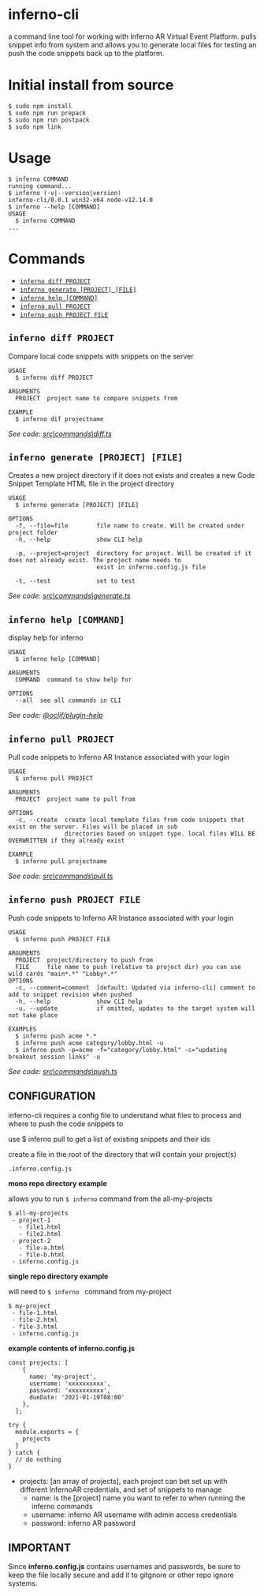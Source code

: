 inferno-cli
===========

a command line tool for working with Inferno AR Virtual Event Platform. 
pulls snippet info from system and allows you to generate local files for 
testing an push the code snippets back up to the platform.

# Initial install from source
```sh-session
$ sudo npm install 
$ sudo npm run prepack
$ sudo npm run postpack
$ sudo npm link
```

# Usage
<!-- usage -->
```sh-session
$ inferno COMMAND
running command...
$ inferno (-v|--version|version)
inferno-cli/0.0.1 win32-x64 node-v12.14.0
$ inferno --help [COMMAND]
USAGE
  $ inferno COMMAND
...
```
<!-- usagestop -->
# Commands
<!-- commands -->
* [`inferno diff PROJECT`](#inferno-diff-project)
* [`inferno generate [PROJECT] [FILE]`](#inferno-generate-project-file)
* [`inferno help [COMMAND]`](#inferno-help-command)
* [`inferno pull PROJECT`](#inferno-pull-project)
* [`inferno push PROJECT FILE`](#inferno-push-project-file)

## `inferno diff PROJECT`

Compare local code snippets with snippets on the server

```
USAGE
  $ inferno diff PROJECT

ARGUMENTS
  PROJECT  project name to compare snippets from

EXAMPLE
  $ inferno dif projectname
```

_See code: [src\commands\diff.ts](https://github.com/novologic/inferno-cli/blob/v0.0.1/src\commands\diff.ts)_

## `inferno generate [PROJECT] [FILE]`

Creates a new project directory if it does not exists and creates a new Code Snippet Template HTML file in the project directory

```
USAGE
  $ inferno generate [PROJECT] [FILE]

OPTIONS
  -f, --file=file        file name to create. Will be created under project folder
  -h, --help             show CLI help

  -p, --project=project  directory for project. Will be created if it does not already exist. The project name needs to
                         exist in inferno.config.js file

  -t, --test             set to test
```

_See code: [src\commands\generate.ts](https://github.com/novologic/inferno-cli/blob/v0.0.1/src\commands\generate.ts)_

## `inferno help [COMMAND]`

display help for inferno

```
USAGE
  $ inferno help [COMMAND]

ARGUMENTS
  COMMAND  command to show help for

OPTIONS
  --all  see all commands in CLI
```

_See code: [@oclif/plugin-help](https://github.com/oclif/plugin-help/blob/v3.2.0/src\commands\help.ts)_

## `inferno pull PROJECT`

Pull code snippets to Inferno AR Instance associated with your login

```
USAGE
  $ inferno pull PROJECT

ARGUMENTS
  PROJECT  project name to pull from

OPTIONS
  -c, --create  create local template files from code snippets that exist on the server. Files will be placed in sub
                directories based on snippet type. local files WILL BE OVERWRITTEN if they already exist

EXAMPLE
  $ inferno pull projectname
```

_See code: [src\commands\pull.ts](https://github.com/novologic/inferno-cli/blob/v0.0.1/src\commands\pull.ts)_

## `inferno push PROJECT FILE`

Push code snippets to Inferno AR Instance associated with your login

```
USAGE
  $ inferno push PROJECT FILE

ARGUMENTS
  PROJECT  project/directory to push from
  FILE     file name to push (relative to project dir) you can use wild cards "main*.*" "Lobby*.*"
OPTIONS
  -c, --comment=comment  [default: Updated via inferno-cli] comment to add to snippet revision when pushed
  -h, --help             show CLI help
  -u, --update           if omitted, updates to the target system will not take place

EXAMPLES
  $ inferno push acme *.*
  $ inferno push acme category/lobby.html -u
  $ inferno push -p=acme -f="category/lobby.html" -c="updating breakout session links" -u
```

_See code: [src\commands\push.ts](https://github.com/novologic/inferno-cli/blob/v0.0.1/src\commands\push.ts)_
<!-- commandsstop -->


## CONFIGURATION

inferno-cli requires a config file to understand what files to process
and where to push the  code snippets to

use $ inferno pull to get a list of existing snippets and their ids

create a file in the root of the directory that will contain your project(s)
```
.inferno.config.js
```
**mono repo directory example**

allows you to run `$ inferno` command from the all-my-projects 

````
$ all-my-projects
 - project-1
   - file1.html
   - file2.html
 - project-2
   - file-a.html
   - file-b.html
 - inferno.config.js
````

**single repo directory example**

will need to `$ inferno ` command from my-project

````
$ my-project
 - file-1.html
 - file-2.html
 - file-3.html
 - inferno.config.js
````


**example contents of inferno.config.js**
```
const projects: [
    {
      name: 'my-project',
      username: 'xxxxxxxxxx',
      password: 'xxxxxxxxxx',
      dueDate: '2021-01-19T08:00'
    },
  ];

try {
  module.exports = {
    projects
  }
} catch {
  // do nothing
}

``` 


- projects: [an array of projects], each project can bet set up with different InfernoAR credentials, and set of snippets to manage
  - name: is the [project] name you want to refer to when running the inferno commands
  - username: inferno AR username with admin access credentials
  - password: inferno AR password

## IMPORTANT ##
Since **inferno.config.js** contains usernames and passwords, be sure to keep the file 
locally secure and add it to gitgnore or other repo ignore systems.
